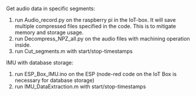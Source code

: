 Get audio data in specific segments:
1. run Audio_record.py on the raspberry pi in the IoT-box. It will save multiple compressed files specified in the code. This is to mitigate memory and storage usage.
2. run Decompress_NPZ_all.py on the audio files with machining operation inside.
3. run Cut_segments.m with start/stop-timestamps 

IMU with database storage: 
1. run ESP_Box_IMU.ino on the ESP (node-red code on the IoT Box is necessary for database storage)
2. run IMU_DataExtraction.m with start/stop-timestamps
